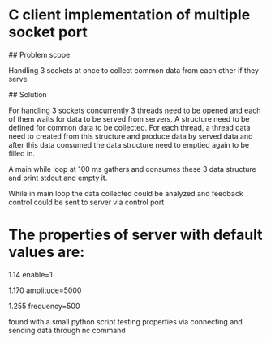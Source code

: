 # C client implementation of multiple socket port 

## Problem scope

Handling 3 sockets at once to collect common data from each other if they serve 

## Solution 

For handling 3 sockets concurrently 3 threads need to be opened and each of them waits for data to be served from servers. A structure need to be defined for common data to be collected. For each thread, a thread data need to created from this structure and produce data by served data and after this data consumed the data structure need to emptied again to be filled in.

A main while loop at 100 ms gathers and consumes these 3 data structure and print stdout and empty it.

While in main loop the data collected could be analyzed and feedback control could be sent to server via control port

# The properties of server with default values are:

1.14 enable=1

1.170 amplitude=5000

1.255 frequency=500


found with a small python script testing properties via connecting and sending data through nc command 


